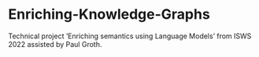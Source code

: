 # Enriching-Knowledge-Graphs
Technical project ’Enriching semantics using Language Models’ from ISWS 2022 assisted by Paul Groth.
